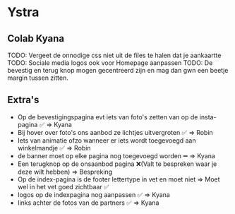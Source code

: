 # Ystra
## Colab Kyana
TODO: Vergeet de onnodige css niet uit de files te halen dat je aankaartte
TODO: Sociale media logos ook voor Homepage aanpassen
TODO: De bevestig en terug knop mogen gecentreerd zijn en mag dan gwn een beetje margin tussen zitten.


## Extra's
- Op de bevestigingspagina evt iets van foto's zetten van op de insta-pagina ✅ => Kyana
- Bij hover over foto's ons aanbod ze lichtjes uitvergroten ✅ => Robin
- Iets van animatie ofzo wanneer er iets wordt toegevoegd aan winkelmandje ✅ => Robin
- de banner moet op elke pagina nog toegevoegd worden ➖ => Kyana
- Een terugknop op de onsaanbod pagina ❌(Valt te bespreken waar je deze wilt hebben) => Bespreking
- Op de index-pagina is de footer lettertype in vet en moet niet => Moet wel in het vet goed zichtbaar ✅ 
- logos op de indexpagina nog aanpassen ✅ => Kyana
- links achter de fotos van de partners ✅ => Kyana